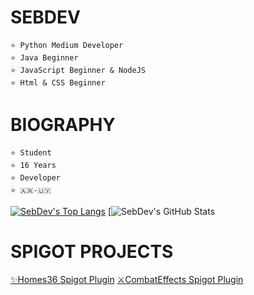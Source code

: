 # SEBDEV
```
⭐ Python Medium Developer
⭐ Java Beginner 
⭐ JavaScript Beginner & NodeJS
⭐ Html & CSS Beginner
```

# BIOGRAPHY
```
⭐ Student
⭐ 16 Years
⭐ Developer
⭐ 🇦🇷-🇺🇾
```

[![SebDev's Top Langs](https://github-readme-stats.vercel.app/api/top-langs/?username=iSebDev)](https://github.com/iSebDev/iSebDev/blob/main/README.md)
[![SebDev's GitHub Stats](https://github-readme-stats.vercel.app/api?username=isebdev&show_icons=true&theme=dark#gh-dark-mode-only)

# SPIGOT PROJECTS

[✨Homes36 Spigot Plugin](https://www.spigotmc.org/resources/plugin.103207/)
[⚔CombatEffects Spigot Plugin](https://www.spigotmc.org/resources/plugin.105674/)

